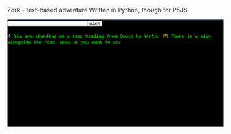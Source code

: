 Zork - text-based adventure
Written in Python, though for P5JS

![alt text](https://github.com/RussiSunni/Zork/blob/master/screenshots/Zork.gif "animation")


